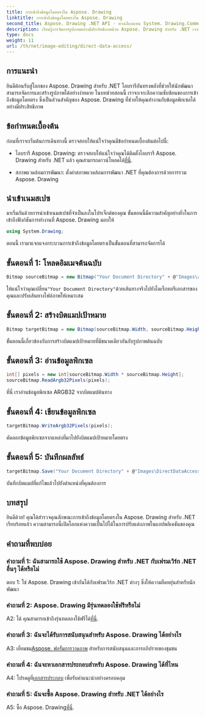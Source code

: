 ```yaml
---
title: การเข้าถึงข้อมูลโดยตรงใน Aspose. Drawing
linktitle: การเข้าถึงข้อมูลโดยตรงใน Aspose. Drawing
second_title: Aspose. Drawing .NET API - ทางเลือกแทน System. Drawing.Common
description: เรียนรู้การจัดการรูปภาพอย่างมีประสิทธิภาพด้วย Aspose. Drawing สำหรับ .NET เจาะลึกการเข้าถึงข้อมูลโดยตรงด้วยคำแนะนำทีละขั้นตอนของเรา
type: docs
weight: 11
url: /th/net/image-editing/direct-data-access/
---
```

## การแนะนำ

ยินดีต้อนรับสู่โลกของ Aspose. Drawing สำหรับ .NET ไลบรารีอันทรงพลังที่ช่วยให้นักพัฒนาสามารถจัดการและสร้างรูปภาพได้อย่างง่ายดาย ในบทช่วยสอนนี้ เราจะเจาะลึกความซับซ้อนของการเข้าถึงข้อมูลโดยตรง ซึ่งเป็นส่วนสำคัญของ Aspose. Drawing ที่ช่วยให้คุณทำงานกับข้อมูลพิกเซลได้อย่างมีประสิทธิภาพ

## ข้อกำหนดเบื้องต้น

ก่อนที่เราจะเริ่มต้นการเดินทางนี้ ตรวจสอบให้แน่ใจว่าคุณมีข้อกำหนดเบื้องต้นต่อไปนี้:

-  ไลบรารี Aspose. Drawing: ตรวจสอบให้แน่ใจว่าคุณได้ติดตั้งไลบรารี Aspose. Drawing สำหรับ .NET แล้ว คุณสามารถดาวน์โหลดได้[ที่นี่](https://releases.aspose.com/drawing/net/).

- สภาพแวดล้อมการพัฒนา: ตั้งค่าสภาพแวดล้อมการพัฒนา .NET ที่คุณต้องการด้วยการรวม Aspose. Drawing

## นำเข้าเนมสเปซ

มาเริ่มกันด้วยการนำเข้าเนมสเปซที่จำเป็นลงในโปรเจ็กต์ของคุณ ขั้นตอนนี้มีความสำคัญอย่างยิ่งในการเข้าถึงฟังก์ชันการทำงานที่ Aspose. Drawing มอบให้

```csharp
using System.Drawing;
```

ตอนนี้ เรามาแจกแจงกระบวนการเข้าถึงข้อมูลโดยตรงเป็นขั้นตอนที่สามารถจัดการได้

## ขั้นตอนที่ 1: โหลดอิมเมจต้นฉบับ

```csharp
Bitmap sourceBitmap = new Bitmap("Your Document Directory" + @"Images\aspose_logo.png");
```

 ให้แน่ใจว่าคุณเปลี่ยน`"Your Document Directory"`ด้วยเส้นทางจริงไปยังไดเร็กทอรีเอกสารของคุณและปรับเส้นทางไฟล์ภาพให้เหมาะสม

## ขั้นตอนที่ 2: สร้างบิตแมปเป้าหมาย

```csharp
Bitmap targetBitmap = new Bitmap(sourceBitmap.Width, sourceBitmap.Height, System.Drawing.Imaging.PixelFormat.Format32bppPArgb);
```

ขั้นตอนนี้เกี่ยวข้องกับการสร้างบิตแมปเป้าหมายที่มีขนาดเดียวกันกับรูปภาพต้นฉบับ

## ขั้นตอนที่ 3: อ่านข้อมูลพิกเซล

```csharp
int[] pixels = new int[sourceBitmap.Width * sourceBitmap.Height];
sourceBitmap.ReadArgb32Pixels(pixels);
```

ที่นี่ เราอ่านข้อมูลพิกเซล ARGB32 จากบิตแมปต้นทาง

## ขั้นตอนที่ 4: เขียนข้อมูลพิกเซล

```csharp
targetBitmap.WriteArgb32Pixels(pixels);
```

คัดลอกข้อมูลพิกเซลจากแหล่งที่มาไปยังบิตแมปเป้าหมายโดยตรง

## ขั้นตอนที่ 5: บันทึกผลลัพธ์

```csharp
targetBitmap.Save("Your Document Directory" + @"Images\DirectDataAccess_out.png");
```

บันทึกบิตแมปที่แก้ไขแล้วไปยังตำแหน่งที่คุณต้องการ

## บทสรุป

ยินดีด้วย! คุณได้สำรวจคุณลักษณะการเข้าถึงข้อมูลโดยตรงใน Aspose. Drawing สำหรับ .NET เรียบร้อยแล้ว ความสามารถนี้เปิดโลกแห่งความเป็นไปได้ในการปรับแต่งภาพในแอปพลิเคชันของคุณ

## คำถามที่พบบ่อย

### คำถามที่ 1: ฉันสามารถใช้ Aspose. Drawing สำหรับ .NET กับเฟรมเวิร์ก .NET อื่นๆ ได้หรือไม่

ตอบ 1: ใช่ Aspose. Drawing เข้ากันได้กับเฟรมเวิร์ก .NET ต่างๆ ซึ่งให้ความยืดหยุ่นสำหรับนักพัฒนา

### คำถามที่ 2: Aspose. Drawing มีรุ่นทดลองใช้ฟรีหรือไม่

 A2: ได้ คุณสามารถเข้าถึงรุ่นทดลองใช้ฟรีได้[ที่นี่](https://releases.aspose.com/).

### คำถามที่ 3: ฉันจะได้รับการสนับสนุนสำหรับ Aspose. Drawing ได้อย่างไร

 A3: เยี่ยมชม[Aspose. ฟอรั่มการวาดภาพ](https://forum.aspose.com/c/diagram/17) สำหรับการสนับสนุนและการอภิปรายของชุมชน

### คำถามที่ 4: ฉันจะหาเอกสารประกอบสำหรับ Aspose. Drawing ได้ที่ไหน

A4: โปรดดูที่[เอกสารประกอบ](https://reference.aspose.com/drawing/net/) เพื่อรับคำแนะนำอย่างครอบคลุม

### คำถามที่ 5: ฉันจะซื้อ Aspose. Drawing สำหรับ .NET ได้อย่างไร

 A5: ซื้อ Aspose. Drawing[ที่นี่](https://purchase.aspose.com/buy).